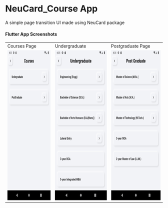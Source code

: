 # NeuCard_Course App

A simple page transition UI made using NeuCard package

#### Flutter App Screenshots

<table>
  <tr>
    <td>Courses Page</td>
     <td>Undergraduate</td>
     <td>Postgraduate Page</td>
  </tr>
  <tr>
    <td><img src="screenshots/Screenshot_1582887914.png" width=270 height=480></td>
    <td><img src="screenshots/Screenshot_1582887918.png" width=270 height=480></td>
    <td><img src="screenshots/Screenshot_1582887923.png" width=270 height=480></td>
  </tr>
 </table>
